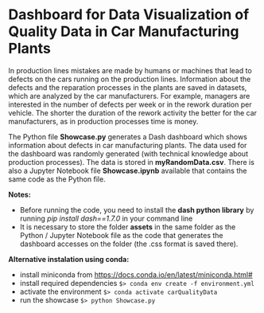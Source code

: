 # Dashboard for Data Visualization of Quality Data in Car Manufacturing Plants
In production lines mistakes are made by humans or machines that lead to defects on the cars running on the production lines. Information about the defects and the reparation processes in the plants are saved in datasets, which are analyzed by the car manufacturers. For example, managers are interested in the number of defects per week or in the rework duration per vehicle. The shorter the duration of the rework activity the better for the car manufacturers, as in production processes time is money.

The Python file **Showcase.py** generates a Dash dashboard which shows information about defects in car manufacturing plants. The data used for the dashboard was randomly generated (with technical knowledge about production processes). The data is stored in **myRandomData.csv**. There is also a Jupyter Notebook file **Showcase.ipynb** available that contains the same code as the Python file.

**Notes:** 
- Before running the code, you need to install the **dash python library** by running *pip install dash==1.7.0* in your command line
- It is necessary to store the folder **assets** in the same folder as the Python / Jupyter Notebook file as the code that generates the dashboard accesses on the folder (the .css format is saved there).

**Alternative instalation using conda:**
- install miniconda from https://docs.conda.io/en/latest/miniconda.html#
- install required dependencies `$> conda env create -f environment.yml`
- activate the environment `$> conda activate carQualityData`
- run the showcase `$> python Showcase.py`